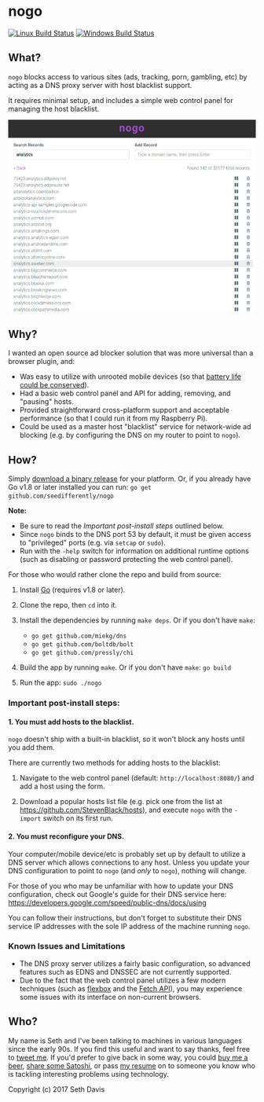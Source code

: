 # nogo

[![Linux Build Status](https://img.shields.io/travis/seedifferently/nogo.svg?style=flat-square&label=linux+build)](https://travis-ci.org/seedifferently/nogo)
[![Windows Build Status](https://img.shields.io/appveyor/ci/seedifferently/nogo.svg?style=flat-square&label=windows+build)](https://ci.appveyor.com/project/seedifferently/nogo)


## What?

`nogo` blocks access to various sites (ads, tracking, porn, gambling, etc) by
acting as a DNS proxy server with host blacklist support.

It requires minimal setup, and includes a simple web control panel for managing
the host blacklist.

![Screenshot](./screenshot.jpg?raw=true)


## Why?

I wanted an open source ad blocker solution that was more universal than a
browser plugin, and:

* Was easy to utilize with unrooted mobile devices (so that
  [battery life could be conserved](https://lifehacker.com/ad-blockers-on-mobile-can-reduce-battery-drain-by-up-to-1764344384)).
* Had a basic web control panel and API for adding, removing, and "pausing"
  hosts.
* Provided straightforward cross-platform support and acceptable performance (so
  that I could run it from my Raspberry Pi).
* Could be used as a master host "blacklist" service for network-wide ad
  blocking (e.g. by configuring the DNS on my router to point to `nogo`).


## How?

Simply [download a binary release](https://github.com/seedifferently/nogo/releases)
for your platform. Or, if you already have Go v1.8 or later installed you can
run: `go get github.com/seedifferently/nogo`

**Note:**

* Be sure to read the *Important post-install steps* outlined below.
* Since `nogo` binds to the DNS port 53 by default, it must be given access to
  "privileged" ports (e.g. via `setcap` or `sudo`).
* Run with the `-help` switch for information on additional runtime options
  (such as disabling or password protecting the web control panel).


For those who would rather clone the repo and build from source:

1. Install [Go](https://golang.org/doc/install) (requires v1.8 or later).

2. Clone the repo, then `cd` into it.

3. Install the dependencies by running `make deps`. Or if you don't have `make`:
    * `go get github.com/miekg/dns`
    * `go get github.com/boltdb/bolt`
    * `go get github.com/pressly/chi`

4. Build the app by running `make`. Or if you don't have `make`: `go build`

5. Run the app: `sudo ./nogo`


### Important post-install steps:

#### 1. You must add hosts to the blacklist.

`nogo` doesn't ship with a built-in blacklist, so it won't block any hosts until
you add them.

There are currently two methods for adding hosts to the blacklist:

1. Navigate to the web control panel (default: `http://localhost:8080/`) and add
   a host using the form.

2. Download a popular hosts list file (e.g. pick one from the list at
   https://github.com/StevenBlack/hosts), and execute `nogo` with the `-import`
   switch on its first run.


#### 2. You must reconfigure your DNS.

Your computer/mobile device/etc is probably set up by default to utilize a DNS
server which allows connections to any host. Unless you update your DNS
configuration to point to `nogo` (and *only* to `nogo`), nothing will change.

For those of you who may be unfamiliar with how to update your DNS
configuration, check out Google's guide for their DNS service here:
https://developers.google.com/speed/public-dns/docs/using

You can follow their instructions, but don't forget to substitute their DNS
service IP addresses with the sole IP address of the machine running `nogo`.

### Known Issues and Limitations

* The DNS proxy server utilizes a fairly basic configuration, so advanced
  features such as EDNS and DNSSEC are not currently supported.
* Due to the fact that the web control panel utilizes a few modern techniques
  (such as [flexbox][1] and the [Fetch API][2]), you may experience some issues
  with its interface on non-current browsers.

[1]: https://developer.mozilla.org/en-US/docs/Web/CSS/CSS_Flexible_Box_Layout/Using_CSS_flexible_boxes
[2]: https://developer.mozilla.org/en-US/docs/Web/API/Fetch_API


## Who?

My name is Seth and I've been talking to machines in various languages since the
early 90s. If you find this useful and want to say thanks, feel free to
[tweet me][3]. If you'd prefer to give back in some way, you could
[buy me a beer][4], [share some Satoshi][5], or pass [my resume][6] on to
someone you know who is tackling interesting problems using technology.

[3]: https://twitter.com/seedifferently
[4]: https://paypal.me/seedifferently
[5]: https://coinbase.com/seedifferently
[6]: https://resume.sethdavis.name


Copyright (c) 2017 Seth Davis